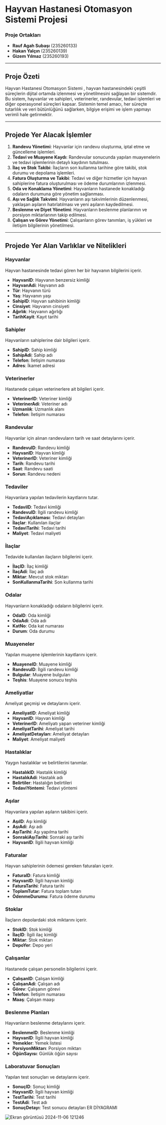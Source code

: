 # Hayvan Hastanesi Otomasyon Sistemi Projesi

### Proje Ortakları
- **Rauf Agah Subaşı** (235260133)
- **Hakan Yalçın** (235260139)
- **Gizem Yılmaz** (235260193)

---

## Proje Özeti

Hayvan Hastanesi Otomasyon Sistemi , hayvan hastanesindeki çeşitli süreçlerin dijital ortamda izlenmesi ve yönetilmesini sağlayan bir sistemdir. Bu sistem, hayvanlar ve sahipleri, veterinerler, randevular, tedavi işlemleri ve diğer operasyonel süreçleri kapsar. Sistemin temel amacı, her süreçte tutarlılık ve veri bütünlüğünü sağlarken, bilgiye erişimi ve işlem yapmayı verimli hale getirmektir.

---

## Projede Yer Alacak İşlemler

1. **Randevu Yönetimi**: Hayvanlar için randevu oluşturma, iptal etme ve güncelleme işlemleri.
2. **Tedavi ve Muayene Kaydı**: Randevular sonucunda yapılan muayenelerin ve tedavi işlemlerinin detaylı kaydının tutulması.
3. **İlaç ve Stok Takibi**: İlaçların son kullanma tarihine göre takibi, stok durumu ve depolama işlemleri.
4. **Fatura Oluşturma ve Takibi**: Tedavi ve diğer hizmetler için hayvan sahiplerine fatura oluşturulması ve ödeme durumlarının izlenmesi.
5. **Oda ve Konaklama Yönetimi**: Hayvanların hastanede konakladığı odaların durumuna göre yönetim sağlanması.
6. **Aşı ve Sağlık Takvimi**: Hayvanların aşı takvimlerinin düzenlenmesi, yaklaşan aşıların hatırlatılması ve yeni aşıların kaydedilmesi.
7. **Beslenme ve Diyet Yönetimi**: Hayvanların beslenme planlarının ve porsiyon miktarlarının takip edilmesi.
8. **Çalışan ve Görev Yönetimi**: Çalışanların görev tanımları, iş yükleri ve iletişim bilgilerinin yönetilmesi.

---

## Projede Yer Alan Varlıklar ve Nitelikleri

### Hayvanlar
Hayvan hastanesinde tedavi gören her bir hayvanın bilgilerini içerir.
- **HayvanID**: Hayvanın benzersiz kimliği
- **HayvanAdi**: Hayvanın adı
- **Tür**: Hayvanın türü
- **Yaş**: Hayvanın yaşı
- **SahipID**: Hayvan sahibinin kimliği
- **Cinsiyet**: Hayvanın cinsiyeti
- **Ağırlık**: Hayvanın ağırlığı
- **TarihKayit**: Kayıt tarihi

### Sahipler
Hayvanların sahiplerine dair bilgileri içerir.
- **SahipID**: Sahip kimliği
- **SahipAdi**: Sahip adı
- **Telefon**: İletişim numarası
- **Adres**: İkamet adresi

### Veterinerler
Hastanede çalışan veterinerlere ait bilgileri içerir.
- **VeterinerID**: Veteriner kimliği
- **VeterinerAdi**: Veteriner adı
- **Uzmanlık**: Uzmanlık alanı
- **Telefon**: İletişim numarası

### Randevular
Hayvanlar için alınan randevuların tarih ve saat detaylarını içerir.
- **RandevuID**: Randevu kimliği
- **HayvanID**: Hayvan kimliği
- **VeterinerID**: Veteriner kimliği
- **Tarih**: Randevu tarihi
- **Saat**: Randevu saati
- **Sorun**: Randevu nedeni

### Tedaviler
Hayvanlara yapılan tedavilerin kayıtlarını tutar.
- **TedaviID**: Tedavi kimliği
- **RandevuID**: İlgili randevu kimliği
- **TedaviAçıklaması**: Tedavi detayları
- **İlaçlar**: Kullanılan ilaçlar
- **TedaviTarihi**: Tedavi tarihi
- **Maliyet**: Tedavi maliyeti

### İlaçlar
Tedavide kullanılan ilaçların bilgilerini içerir.
- **İlaçID**: İlaç kimliği
- **İlaçAdi**: İlaç adı
- **Miktar**: Mevcut stok miktarı
- **SonKullanmaTarihi**: Son kullanma tarihi

### Odalar
Hayvanların konakladığı odaların bilgilerini içerir.
- **OdaID**: Oda kimliği
- **OdaAdi**: Oda adı
- **KatNo**: Oda kat numarası
- **Durum**: Oda durumu

### Muayeneler
Yapılan muayene işlemlerinin kayıtlarını içerir.
- **MuayeneID**: Muayene kimliği
- **RandevuID**: İlgili randevu kimliği
- **Bulgular**: Muayene bulguları
- **Teşhis**: Muayene sonucu teşhis

### Ameliyatlar
Ameliyat geçmişi ve detaylarını içerir.
- **AmeliyatID**: Ameliyat kimliği
- **HayvanID**: Hayvan kimliği
- **VeterinerID**: Ameliyatı yapan veteriner kimliği
- **AmeliyatTarihi**: Ameliyat tarihi
- **AmeliyatDetayları**: Ameliyat detayları
- **Maliyet**: Ameliyat maliyeti

### Hastalıklar
Yaygın hastalıklar ve belirtilerini tanımlar.
- **HastalıkID**: Hastalık kimliği
- **HastalıkAdi**: Hastalık adı
- **Belirtiler**: Hastalığın belirtileri
- **TedaviYöntemi**: Tedavi yöntemi

### Aşılar
Hayvanlara yapılan aşıların takibini içerir.
- **AşıID**: Aşı kimliği
- **AşıAdi**: Aşı adı
- **AşıTarihi**: Aşı yapılma tarihi
- **SonrakiAşıTarihi**: Sonraki aşı tarihi
- **HayvanID**: İlgili hayvan kimliği

### Faturalar
Hayvan sahiplerinin ödemesi gereken faturaları içerir.
- **FaturaID**: Fatura kimliği
- **HayvanID**: İlgili hayvan kimliği
- **FaturaTarihi**: Fatura tarihi
- **ToplamTutar**: Fatura toplam tutarı
- **ÖdenmeDurumu**: Fatura ödeme durumu

### Stoklar
İlaçların depolardaki stok miktarını içerir.
- **StokID**: Stok kimliği
- **İlaçID**: İlgili ilaç kimliği
- **Miktar**: Stok miktarı
- **DepoYer**: Depo yeri

### Çalışanlar
Hastanede çalışan personelin bilgilerini içerir.
- **ÇalışanID**: Çalışan kimliği
- **ÇalışanAdi**: Çalışan adı
- **Görev**: Çalışanın görevi
- **Telefon**: İletişim numarası
- **Maaş**: Çalışan maaşı

### Beslenme Planları
Hayvanların beslenme detaylarını içerir.
- **BeslenmeID**: Beslenme kimliği
- **HayvanID**: İlgili hayvan kimliği
- **Yemekler**: Yemek listesi
- **PorsiyonMiktarı**: Porsiyon miktarı
- **ÖğünSayısı**: Günlük öğün sayısı

### Laboratuvar Sonuçları
Yapılan test sonuçları ve detaylarını içerir.
- **SonuçID**: Sonuç kimliği
- **HayvanID**: İlgili hayvan kimliği
- **TestTarihi**: Test tarihi
- **TestAdi**: Test adı
- **SonuçDetayı**: Test sonucu detayları
ER DİYAGRAMI



![Ekran görüntüsü 2024-11-06 121246](https://github.com/user-attachments/assets/a41b2bca-6935-483a-aacd-14b754e13854)
